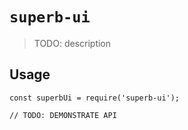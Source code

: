 # `superb-ui`

> TODO: description

## Usage

```
const superbUi = require('superb-ui');

// TODO: DEMONSTRATE API
```
